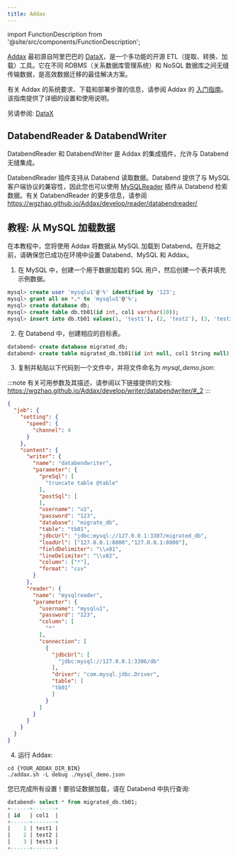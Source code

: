 ```yaml
---
title: Addax
---
```


import FunctionDescription from '@site/src/components/FunctionDescription';

<FunctionDescription description="引入: v1.1.70"/>

[Addax](https://github.com/wgzhao/Addax) 最初源自阿里巴巴的 [DataX](https://github.com/alibaba/DataX)，是一个多功能的开源 ETL（提取、转换、加载）工具。它在不同 RDBMS（关系数据库管理系统）和 NoSQL 数据库之间无缝传输数据，是高效数据迁移的最佳解决方案。

有关 Addax 的系统要求、下载和部署步骤的信息，请参阅 Addax 的 [入门指南](https://github.com/wgzhao/Addax#getting-started)。该指南提供了详细的设置和使用说明。

另请参阅: [DataX](datax.md)

## DatabendReader & DatabendWriter

DatabendReader 和 DatabendWriter 是 Addax 的集成插件，允许与 Databend 无缝集成。

DatabendReader 插件支持从 Databend 读取数据。Databend 提供了与 MySQL 客户端协议的兼容性，因此您也可以使用 [MySQLReader](https://wgzhao.github.io/Addax/develop/reader/mysqlreader/) 插件从 Databend 检索数据。有关 DatabendReader 的更多信息，请参阅 https://wgzhao.github.io/Addax/develop/reader/databendreader/

## 教程: 从 MySQL 加载数据

在本教程中，您将使用 Addax 将数据从 MySQL 加载到 Databend。在开始之前，请确保您已成功在环境中设置 Databend、MySQL 和 Addax。

1. 在 MySQL 中，创建一个用于数据加载的 SQL 用户，然后创建一个表并填充示例数据。

```sql title='在 MySQL 中:'
mysql> create user 'mysqlu1'@'%' identified by '123';
mysql> grant all on *.* to 'mysqlu1'@'%';
mysql> create database db;
mysql> create table db.tb01(id int, col1 varchar(10));
mysql> insert into db.tb01 values(1, 'test1'), (2, 'test2'), (3, 'test3');
```

2. 在 Databend 中，创建相应的目标表。

```sql title='在 Databend 中:'
databend> create database migrated_db;
databend> create table migrated_db.tb01(id int null, col1 String null);
```

3. 复制并粘贴以下代码到一个文件中，并将文件命名为 *mysql_demo.json*:

:::note
有关可用参数及其描述，请参阅以下链接提供的文档: https://wgzhao.github.io/Addax/develop/writer/databendwriter/#_2
:::

```json title='mysql_demo.json'
{
  "job": {
    "setting": {
      "speed": {
        "channel": 4
      }
    },
    "content": {
      "writer": {
        "name": "databendwriter",
        "parameter": {
          "preSql": [
            "truncate table @table"
          ],
          "postSql": [
          ],
          "username": "u1",
          "password": "123",
          "database": "migrate_db",
          "table": "tb01",
          "jdbcUrl": "jdbc:mysql://127.0.0.1:3307/migrated_db",
          "loadUrl": ["127.0.0.1:8000","127.0.0.1:8000"],
          "fieldDelimiter": "\\x01",
          "lineDelimiter": "\\x02",
          "column": ["*"],
          "format": "csv"
        }
      },
      "reader": {
        "name": "mysqlreader",
        "parameter": {
          "username": "mysqlu1",
          "password": "123",
          "column": [
            "*"
          ],
          "connection": [
            {
              "jdbcUrl": [
                "jdbc:mysql://127.0.0.1:3306/db"
              ],
              "driver": "com.mysql.jdbc.Driver",
              "table": [
              "tb01"
              ]
            }
          ]
        }
      }
    }
  }
}
```

4. 运行 Addax:

```shell
cd {YOUR_ADDAX_DIR_BIN}
./addax.sh -L debug ./mysql_demo.json 
```

您已完成所有设置！要验证数据加载，请在 Databend 中执行查询:

```sql
databend> select * from migrated_db.tb01;
+------+-------+
| id   | col1  |
+------+-------+
|    1 | test1 |
|    2 | test2 |
|    3 | test3 |
+------+-------+
```